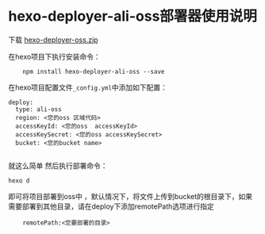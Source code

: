 #  hexo-deployer-ali-oss部署器使用说明

下载 [hexo-deployer-oss.zip](https://a.werty.cn/download/hexo-deployer-oss.zip)

在hexo项目下执行安装命令：

```
    npm install hexo-deployer-ali-oss --save
```

在hexo项目配置文件`_config.yml`中添加如下配置：

```
deploy:
  type: ali-oss
  region: <您的oss 区域代码>
  accessKeyId: <您的oss  accessKeyId>
  accessKeySecret: <您的oss accessKeySecret>
  bucket: <您的bucket name>
  
```

就这么简单 然后执行部署命令：

```
hexo d
```

即可将项目部署到oss中 ，默认情况下，将文件上传到bucket的根目录下，如果需要部署到其他目录，请在deploy下添加remotePath选项进行指定

```
	remotePath:<您要部署的目录>
```



